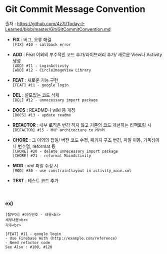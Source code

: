 # Git Commit Message Convention
출처 : https://github.com/4z7l/Today-I-Learned/blob/master/Git/GitCommitConvention.md

- **FIX** : 버그, 오류 해결<br>
`[FIX] #10 - callback error`

- **ADD** : Feat 이외의 부수적인 코드 추가/라이브러리 추가/ 새로운 View나 Activity 생성<br>
`[ADD] #11 - LoginActivity`<br>
`[ADD] #12 - CircleImageView Library`

- **FEAT**  : 새로운 기능 구현<br>
`[FEAT] #11 - google login`

- **DEL**  : 쓸모없는 코드 삭제<br>
`[DEL] #12 - unnecessary import package`

- **DOCS**  : README나 wiki 등 개정<br>
`[DOCS] #13 - update readme`

- **REFACTOR** : 내부 로직은 변경 하지 않고 기존의 코드 개선하는 리팩토링 시<br>
`[REFACTOR] #15 - MVP architecture to MVVM`

- **CHORE** : 그 이외의 잡일/ 버전 코드 수정, 패키지 구조 변경, 파일 이동, 가독성이나 변수명, reformat 등 <br>
`[CHORE] #20 - delete unnecessary import package`<br>
`[CHORE] #21 - reformat MainActivity`


- **MOD** : xml 파일 수정 시 <br>
`[MOD] #30 - use constraintlayout in activity_main.xml`

- **TEST** : 테스트 코드 추가

<br>

### ex)
```
[접두어] #이슈번호 - 내용<br>
세부내용<br>
각주<br>
```

```
[FEAT] #11 - google login
- Use Firebase Auth (http://example.com/reference)
- Need refactor code
See Also : #100, #120
```